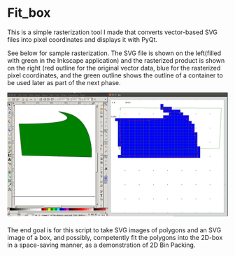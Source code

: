 # Fit_box
This is a simple rasterization tool I made that converts vector-based SVG files into pixel coordinates and displays it with PyQt.

See below for sample rasterization. The SVG file is shown on the left(filled with green in the Inkscape application) and the rasterized product is shown on the right (red outline for the original vector data, blue for the rasterized pixel coordinates, and the green outline shows the outline of a container to be used later as part of the next phase.

<img src="https://github.com/StormPizza/Fit_box/blob/master/images/FitBoxRasterize.png" width="900" title="Door-Unlocker-Complete-Cycle" alt="Raspberry Pi Door Unlocker with RFID Reader" >

The end goal is for this script to take SVG images of polygons and an SVG image of a box, and possibly, competently fit the polygons into the 2D-box in a space-saving manner, as a demonstration of 2D Bin Packing.
